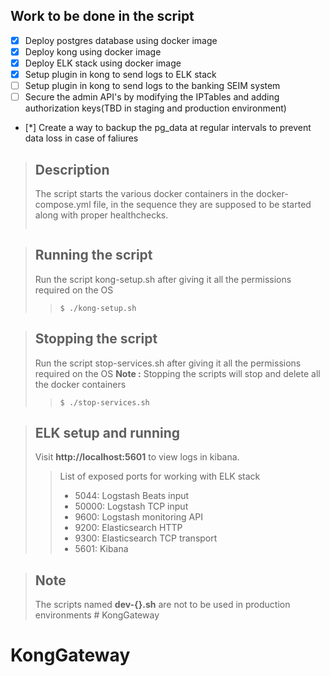 ## Work to be done in the script
- [x] Deploy postgres database using docker image
- [x] Deploy kong using docker image
- [x] Deploy ELK stack using docker image
- [x] Setup plugin in kong to send logs to ELK stack
- [ ] Setup plugin in kong to send logs to the banking SEIM system
- [ ] Secure the admin API's by modifying the IPTables and adding authorization keys(TBD in staging and production environment)
- [*] Create a way to backup the pg_data at regular intervals to prevent data loss in case of faliures

>## Description
>The script starts the various docker containers in the docker-compose.yml file, in the sequence
>they are supposed to be started along with proper healthchecks.
>```


>## Running the script
>
>Run the script kong-setup.sh after giving it all the permissions required on the OS
>>```console
>>$ ./kong-setup.sh 


>## Stopping the script
>
>Run the script stop-services.sh after giving it all the permissions required on the OS
**Note :** Stopping the scripts will stop and delete all the docker containers
>>```console
>>$ ./stop-services.sh 
>>```
>>





>## ELK setup and running
>  
> Visit **http://localhost:5601** to view logs in kibana.
> 
>> List of exposed ports for working with ELK stack
>> * 5044: Logstash Beats input
>> * 50000: Logstash TCP input
>> * 9600: Logstash monitoring API
>> * 9200: Elasticsearch HTTP
>> * 9300: Elasticsearch TCP transport
>> * 5601: Kibana

>## Note 
> The scripts named **dev-{}.sh** are not to be used in production environments # KongGateway
# KongGateway

